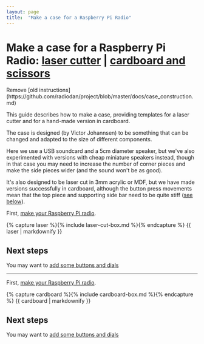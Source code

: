 ```yaml
---
layout: page
title:  "Make a case for a Raspberry Pi Radio"
---
```


Make a case for a Raspberry Pi Radio: [laser cutter](#laser) | [cardboard and scissors](#cardboard)
===

<p class="todo">Remove [old instructions](https://github.com/radiodan/project/blob/master/docs/case_construction.md)</p>

This guide describes how to make a case, providing templates for a laser cutter and for a hand-made version in cardboard.

The case is designed (by Victor Johannsen) to be something 
that can be changed and adapted to the size of different components.

Here we use a USB soundcard and a 5cm diameter speaker, but we've also 
experimented with versions with cheap miniature speakers instead, though 
in that case you may need to increase the number of corner pieces and 
make the side pieces wider (and the sound won't be as good).

It's also designed to be laser cut in 3mm acrylic or MDF, but we have 
made versions successfully in cardboard, although the button press 
movements mean that the top piece and supporting side bar need to be 
quite stiff ([see below](#cardboard)). 

<a name="laser"></a>

First, [make your Raspberry Pi radio](basic-pi-radio.html).

{% capture laser %}{% include laser-cut-box.md %}{% endcapture %}
  {{ laser | markdownify }}

Next steps
--

You may want to [add some buttons and dials](buttons-and-dials.html)

----

<a name="cardboard"></a>

First, [make your Raspberry Pi radio](basic-pi-radio.html).

{% capture cardboard %}{% include cardboard-box.md %}{% endcapture %}
  {{ cardboard | markdownify }}

Next steps
--

You may want to [add some buttons and dials](buttons-and-dials.html)
